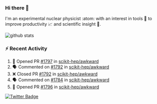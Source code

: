 ### Hi there 👋 

I'm an experimental nuclear physicist :atom: with an interest in tools :wrench: to improve productivity :chart_with_upwards_trend: and scientific insight :telescope:.

![github stats](https://github-readme-stats.vercel.app/api?username=agoose77&show_icons=true&hide_rank=true&hide_title=true&bg_color=30,e76445,904e95&text_color=efe3ec&icon_color=efe3ec)
<!--
**agoose77/agoose77** is a ✨ _special_ ✨ repository because its `README.md` (this file) appears on your GitHub profile.

Here are some ideas to get you started:

- 🔭 I’m currently working on ...
- 🌱 I’m currently learning ...
- 👯 I’m looking to collaborate on ...
- 🤔 I’m looking for help with ...
- 💬 Ask me about ...
- 📫 How to reach me: ...
- 😄 Pronouns: ...
- ⚡ Fun fact: ...
-->

### :zap: Recent Activity
<!--START_SECTION:activity-->
1. 💪 Opened PR [#1797](https://github.com/scikit-hep/awkward/pull/1797) in [scikit-hep/awkward](https://github.com/scikit-hep/awkward)
2. 🗣 Commented on [#1792](https://github.com/scikit-hep/awkward/issues/1792) in [scikit-hep/awkward](https://github.com/scikit-hep/awkward)
3. ❌ Closed PR [#1792](https://github.com/scikit-hep/awkward/pull/1792) in [scikit-hep/awkward](https://github.com/scikit-hep/awkward)
4. 🗣 Commented on [#1784](https://github.com/scikit-hep/awkward/issues/1784) in [scikit-hep/awkward](https://github.com/scikit-hep/awkward)
5. 💪 Opened PR [#1796](https://github.com/scikit-hep/awkward/pull/1796) in [scikit-hep/awkward](https://github.com/scikit-hep/awkward)
<!--END_SECTION:activity-->


[![Twitter Badge](https://img.shields.io/twitter/follow/agoose77?style=flat-square&logo=Twitter&logoColor=white&color=cornflowerblue)](https://twitter.com/agoose77)
